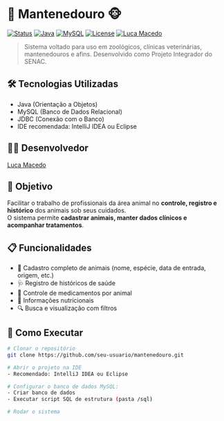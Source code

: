 # 🐾 Mantenedouro 🐵

[![Status](https://img.shields.io/badge/status-em%20desenvolvimento-yellow)]()
[![Java](https://img.shields.io/badge/Java-17-red?logo=java&logoColor=white)]()
[![MySQL](https://img.shields.io/badge/MySQL-database-blue?logo=mysql&logoColor=white)]()
[![License](https://img.shields.io/badge/license-MIT-green)]()
[![Luca Macedo](https://img.shields.io/badge/autor-Luca%20Macedo-blue)](https://www.linkedin.com/in/luca-macedo-659124219/)

> Sistema voltado para uso em zoológicos, clínicas veterinárias, mantenedouros e afins. Desenvolvido como Projeto Integrador do SENAC.


## 🛠️ Tecnologias Utilizadas

- Java (Orientação a Objetos)
- MySQL (Banco de Dados Relacional)
- JDBC (Conexão com o Banco)
- IDE recomendada: IntelliJ IDEA ou Eclipse


## 👨‍💻 Desenvolvedor

[Luca Macedo](https://www.linkedin.com/in/luca-macedo-659124219/)


## 🎯 Objetivo

Facilitar o trabalho de profissionais da área animal no **controle, registro e histórico** dos animais sob seus cuidados.  
O sistema permite **cadastrar animais, manter dados clínicos e acompanhar tratamentos**.


## 📋 Funcionalidades

- 📌 Cadastro completo de animais (nome, espécie, data de entrada, origem, etc.)
- 🩺 Registro de históricos de saúde
- 💊 Controle de medicamentos por animal
- 🥦 Informações nutricionais
- 🔍 Busca e visualização com filtros


## 🚀 Como Executar

```bash
# Clonar o repositório
git clone https://github.com/seu-usuario/mantenedouro.git

# Abrir o projeto na IDE
- Recomendado: IntelliJ IDEA ou Eclipse

# Configurar o banco de dados MySQL:
- Criar banco de dados
- Executar script SQL de estrutura (pasta /sql)

# Rodar o sistema


